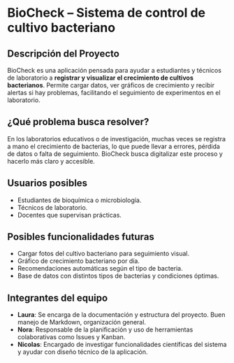 # BioCheck – Sistema de control de cultivo bacteriano

##  Descripción del Proyecto

BioCheck es una aplicación pensada para ayudar a estudiantes y técnicos de laboratorio a **registrar y visualizar el crecimiento de cultivos bacterianos**. Permite cargar datos, ver gráficos de crecimiento y recibir alertas si hay problemas, facilitando el seguimiento de experimentos en el laboratorio.

##  ¿Qué problema busca resolver?

En los laboratorios educativos o de investigación, muchas veces se registra a mano el crecimiento de bacterias, lo que puede llevar a errores, pérdida de datos o falta de seguimiento. BioCheck busca digitalizar este proceso y hacerlo más claro y accesible.

##  Usuarios posibles

- Estudiantes de bioquímica o microbiología.
- Técnicos de laboratorio.
- Docentes que supervisan prácticas.

##  Posibles funcionalidades futuras

- Cargar fotos del cultivo bacteriano para seguimiento visual.
- Gráfico de crecimiento bacteriano por día.
- Recomendaciones automáticas según el tipo de bacteria.
- Base de datos con distintos tipos de bacterias y condiciones óptimas.

##  Integrantes del equipo

- **Laura**: Se encarga de la documentación y estructura del proyecto. Buen manejo de Markdown, organización general.
- **Nora**: Responsable de la planificación y uso de herramientas colaborativas como Issues y Kanban.
- **Nicolas**: Encargado de investigar funcionalidades científicas del sistema y ayudar con diseño técnico de la aplicación.
